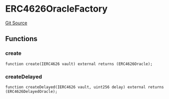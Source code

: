 # ERC4626OracleFactory
[Git Source](https://github.com/Level-Money/contracts/blob/dc473999128bb60d87e479b557f6971af65ff8db/src/v2/oracles/ERC4626OracleFactory.sol)


## Functions
### create


```solidity
function create(IERC4626 vault) external returns (ERC4626Oracle);
```

### createDelayed


```solidity
function createDelayed(IERC4626 vault, uint256 delay) external returns (ERC4626DelayedOracle);
```

